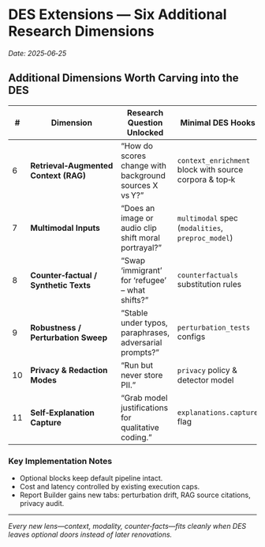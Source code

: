 # DES Extensions — Six Additional Research Dimensions  
*Date: 2025‑06‑25*

## Additional Dimensions Worth Carving into the DES  

| # | Dimension | Research Question Unlocked | Minimal DES Hooks |
|---|-----------|---------------------------|-------------------|
| 6 | **Retrieval‑Augmented Context (RAG)** | “How do scores change with background sources X vs Y?” | `context_enrichment` block with source corpora & top‑k |
| 7 | **Multimodal Inputs** | “Does an image or audio clip shift moral portrayal?” | `multimodal` spec (`modalities`, `preproc_model`) |
| 8 | **Counter‑factual / Synthetic Texts** | “Swap ‘immigrant’ for ‘refugee’ – what shifts?” | `counterfactuals` substitution rules |
| 9 | **Robustness / Perturbation Sweep** | “Stable under typos, paraphrases, adversarial prompts?” | `perturbation_tests` configs |
| 10 | **Privacy & Redaction Modes** | “Run but never store PII.” | `privacy` policy & detector model |
| 11 | **Self‑Explanation Capture** | “Grab model justifications for qualitative coding.” | `explanations.capture` flag |

### Key Implementation Notes  

* Optional blocks keep default pipeline intact.  
* Cost and latency controlled by existing execution caps.  
* Report Builder gains new tabs: perturbation drift, RAG source citations, privacy audit.  

---

*Every new lens—context, modality, counter‑facts—fits cleanly when DES leaves optional doors instead of later renovations.*  
